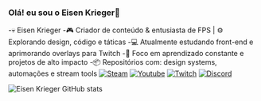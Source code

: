### Olá! eu sou o Eisen Krieger🚀
-💀 Eisen Krieger
-🎮 Criador de conteúdo & entusiasta de FPS | ⚙️ Explorando design, código e táticas
-💻 Atualmente estudando front-end e aprimorando overlays para Twitch
-🧠 Foco em aprendizado constante e projetos de alto impacto
-📦 Repositórios com: design systems, automações e stream tools
[![Steam](https://img.shields.io/badge/Steam-000000?style=for-the-badge&logo=steam&logoColor=white)](https://steamcommunity.com/id/HypeerGM/)
[![Youtube](https://img.shields.io/badge/YouTube-FF0000?style=for-the-badge&logo=youtube&logoColor=white)](https://www.youtube.com/channel/UCjXBopPQo6-7OaiMbGEvkbQ)
[![Twitch](https://img.shields.io/badge/Twitch-9146FF?style=for-the-badge&logo=twitch&logoColor=white)](https://www.twitch.tv/hypeergm)
[![Discord](https://img.shields.io/badge/Discord-7289DA?style=for-the-badge&logo=discord&logoColor=white)](https://discord.gg/xPDWmkqz)

![Eisen Krieger GitHub stats](https://github-readme-stats.vercel.app/api?username=eisenkrieg4r&show_icons=true&theme=dracula)
